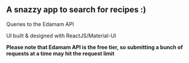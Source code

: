 ## A snazzy app to search for recipes :)

Queries to the Edamam API

UI built & designed with ReactJS/Material-UI 

**Please note that Edamam API is the free tier, so submitting a bunch of requests at a time may hit the request limit**
